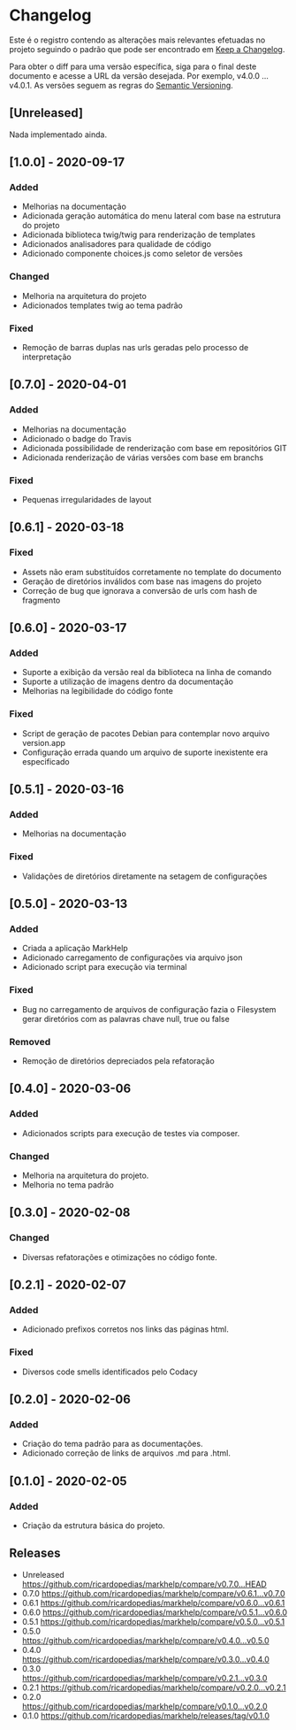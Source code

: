 # Changelog

Este é o registro contendo as alterações mais relevantes efetuadas no projeto
seguindo o padrão que pode ser encontrado em [Keep a Changelog](https://keepachangelog.com/en/1.0.0).

Para obter o diff para uma versão específica, siga para o final deste documento 
e acesse a URL da versão desejada. Por exemplo, v4.0.0 ... v4.0.1.
As versões seguem as regras do [Semantic Versioning](https://semver.org/lang/pt-BR).

## \[Unreleased]

Nada implementado ainda.

## \[1.0.0] - 2020-09-17

### Added

-   Melhorias na documentação
-   Adicionada geração automática do menu lateral com base na estrutura do projeto
-   Adicionada biblioteca twig/twig para renderização de templates
-   Adicionados analisadores para qualidade de código
-   Adicionado componente choices.js como seletor de versões

### Changed

-   Melhoria na arquitetura do projeto
-   Adicionados templates twig ao tema padrão

### Fixed 

-   Remoção de barras duplas nas urls geradas pelo processo de interpretação

## \[0.7.0] - 2020-04-01

### Added

-   Melhorias na documentação
-   Adicionado o badge do Travis
-   Adicionada possibilidade de renderização com base em repositórios GIT
-   Adicionada renderização de várias versões com base em branchs

### Fixed 

-   Pequenas irregularidades de layout

## \[0.6.1] - 2020-03-18

### Fixed 

-   Assets não eram substituídos corretamente no template do documento
-   Geração de diretórios inválidos com base nas imagens do projeto
-   Correção de bug que ignorava a conversão de urls com hash de fragmento

## \[0.6.0] - 2020-03-17

### Added

-   Suporte a exibição da versão real da biblioteca na linha de comando
-   Suporte a utilização de imagens dentro da documentação
-   Melhorias na legibilidade do código fonte

### Fixed 

-   Script de geração de pacotes Debian para contemplar novo arquivo version.app
-   Configuração errada quando um arquivo de suporte inexistente era especificado

## \[0.5.1] - 2020-03-16

### Added

-   Melhorias na documentação

### Fixed 

-   Validações de diretórios diretamente na setagem de configurações

## \[0.5.0] - 2020-03-13

### Added

-   Criada a aplicação MarkHelp
-   Adicionado carregamento de configurações via arquivo json
-   Adicionado script para execução via terminal

### Fixed

-   Bug no carregamento de arquivos de configuração fazia 
    o Filesystem gerar diretórios com as palavras chave null, true ou false

### Removed

-   Remoção de diretórios depreciados pela refatoração

## \[0.4.0] - 2020-03-06

### Added

-   Adicionados scripts para execução de testes via composer.

### Changed

-   Melhoria na arquitetura do projeto.
-   Melhoria no tema padrão

## \[0.3.0] - 2020-02-08

### Changed

-   Diversas refatorações e otimizações no código fonte.

## \[0.2.1] - 2020-02-07

### Added

-   Adicionado prefixos corretos nos links das páginas html.

### Fixed

-   Diversos code smells identificados pelo Codacy

## \[0.2.0] - 2020-02-06

### Added

-   Criação do tema padrão para as documentações.
-   Adicionado correção de links de arquivos .md para .html.

## \[0.1.0] - 2020-02-05

### Added

-   Criação da estrutura básica do projeto.

## Releases

-   Unreleased <https://github.com/ricardopedias/markhelp/compare/v0.7.0...HEAD>
-   0.7.0 <https://github.com/ricardopedias/markhelp/compare/v0.6.1...v0.7.0>
-   0.6.1 <https://github.com/ricardopedias/markhelp/compare/v0.6.0...v0.6.1>
-   0.6.0 <https://github.com/ricardopedias/markhelp/compare/v0.5.1...v0.6.0>
-   0.5.1 <https://github.com/ricardopedias/markhelp/compare/v0.5.0...v0.5.1>
-   0.5.0 <https://github.com/ricardopedias/markhelp/compare/v0.4.0...v0.5.0>
-   0.4.0 <https://github.com/ricardopedias/markhelp/compare/v0.3.0...v0.4.0>
-   0.3.0 <https://github.com/ricardopedias/markhelp/compare/v0.2.1...v0.3.0>
-   0.2.1 <https://github.com/ricardopedias/markhelp/compare/v0.2.0...v0.2.1>
-   0.2.0 <https://github.com/ricardopedias/markhelp/compare/v0.1.0...v0.2.0>
-   0.1.0 <https://github.com/ricardopedias/markhelp/releases/tag/v0.1.0>
